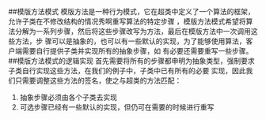 ##模版方法模式
模版方法是一种行为模式，它在超类中定义了一个算法的框架，允许子类在不修改结构的情况秀啊重写算法的特定步骤
，模版方法模式希望将算法分解为一系列步骤，然后将这些步骤改写为方法，最后在模版方法中一次调用这些方法，步
骤可以是抽象的，也可以有一些默认的实现，为了能够使用算法，客户端需要自行提供子类并实现所有的抽象步骤，如
有必要还需要重写一些步骤。
##模版方法模式的逻辑实现
首先需要将所有的步骤都申明为抽象类型，强制要求子类自行实现这些方法，在我们的例子中，子类中已有所有的必要
实现，因此我们只需要调整这些方法的签名，使之与超类的方法匹配：
1. 抽象步骤必须由各个子类去实现
2. 可选步骤已经有一些默认的实现，但仍可在需要的时候进行重写